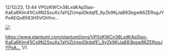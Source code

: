 ﻿12/12/23, 13:44 VP0zKWCn38LxdKAp5Iao-KaEa6Klm41ICs9N2SxuXx7aYijZUmpiDkdqfE\_9yZk9KjJaB83bgw86ZERsgJYPoAEQu8563H5VOhYov…

![](Aspose.Words.3889fad6-8fa0-49c5-9dac-50a681005a15.001.png)

https://www.plantuml.com/plantuml/png/VP0zKWCn38LxdKAp5Iao-KaEa6Klm41ICs9N2SxuXx7aYijZUmpiDkdqfE\_9yZk9KjJaB83bgw86ZERsgJYPoA… 1/1
